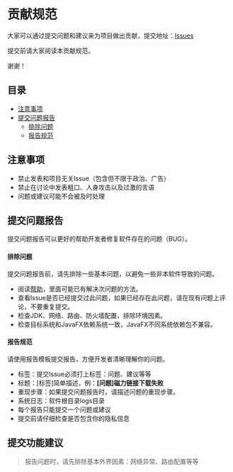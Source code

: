 # 贡献规范

大家可以通过提交问题和建议来为项目做出贡献，提交地址：[Issues](https://gitee.com/acgist/snail/issues)

提交前请大家阅读本贡献规范。

谢谢！

## 目录

* [注意事项](#注意事项)
* [提交问题报告](#提交问题报告)
	* [排除问题](#排除问题)
	* [报告规范](#报告规范)

## 注意事项

* 禁止发表和项目无关Issue（包含但不限于政治、广告）
* 禁止在讨论中发表粗口、人身攻击以及过激的言语
* 问题或建议可能不会被及时处理

## 提交问题报告

提交问题报告可以更好的帮助开发者修复软件存在的问题（BUG）。

#### 排除问题

提交问题报告前，请先排除一些基本问题，以避免一些非本软件导致的问题。

* 阅读[帮助](https://gitee.com/acgist/snail/wikis)，里面可能已有解决次问题的方法。
* 查看Issue是否已经提交过此问题，如果已经存在此问题，请在现有问题上评论，不要重复提交。
* 检查JDK、网络、路由、防火墙配置，排除环境因素。
* 检查目标系统和JavaFX依赖系统一致，JavaFX不同系统依赖包不兼容。

#### 报告规范

请使用报告模板提交报告，方便开发者清晰理解你的问题。

* 标签：提交Issue必须打上标签：问题、建议等等
* 标题：[标签]简单描述，例：**[问题]磁力链接下载失败**
* 重现步骤：如果提交问题报告时，请描述问题的重现步骤。
* 系统日志：软件根目录logs目录
* 每个报告只能提交一个问题或建议
* 提交前请仔细检查是否包含你的隐私信息

## 提交功能建议

> 报告问题时，请先排除基本外界因素：网络异常、路由配置等等